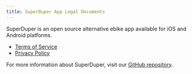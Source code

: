 ```yaml
---
title: SuperDuper App Legal Documents
---
```


SuperDuper is an open source alternative ebike app available for iOS and Android platforms.

* [Terms of Service](/tos/)
* [Privacy Policy](/privacy/)

For more information about SuperDuper, visit our [GitHub repository](https://github.com/blopker/superduper).